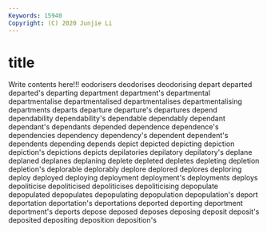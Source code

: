 ```yaml
---
Keywords: 15940
Copyright: (C) 2020 Junjie Li
---
```


# title

Write contents here!!!
eodorisers 
deodorises 
deodorising 
depart
departed 
departed's 
departing 
department 
department's 
departmental 
departmentalise 
departmentalised 
departmentalises 
departmentalising
departments 
departs 
departure 
departure's 
departures 
depend 
dependability 
dependability's 
dependable 
dependably
dependant 
dependant's 
dependants 
depended 
dependence 
dependence's 
dependencies 
dependency 
dependency's 
dependent
dependent's 
dependents 
depending 
depends 
depict 
depicted 
depicting 
depiction 
depiction's 
depictions
depicts 
depilatories 
depilatory 
depilatory's 
deplane 
deplaned 
deplanes 
deplaning 
deplete 
depleted
depletes 
depleting 
depletion 
depletion's 
deplorable 
deplorably 
deplore 
deplored 
deplores 
deploring
deploy 
deployed 
deploying 
deployment 
deployment's 
deployments 
deploys 
depoliticise 
depoliticised 
depoliticises
depoliticising 
depopulate 
depopulated 
depopulates 
depopulating 
depopulation 
depopulation's 
deport 
deportation 
deportation's
deportations 
deported 
deporting 
deportment 
deportment's 
deports 
depose 
deposed 
deposes 
deposing
deposit 
deposit's 
deposited 
depositing 
deposition 
deposition's 

